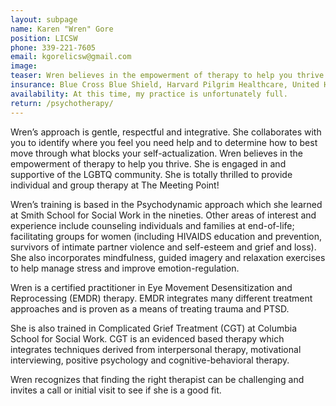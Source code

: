 ```yaml
---
layout: subpage
name: Karen "Wren" Gore
position: LICSW
phone: 339-221-7605
email: kgorelicsw@gmail.com
image:
teaser: Wren believes in the empowerment of therapy to help you thrive. She is engaged in and supportive of the LGBTQ community.
insurance: Blue Cross Blue Shield, Harvard Pilgrim Healthcare, United Healthcare, self-pay, sliding scale, out-of-network
availability: At this time, my practice is unfortunately full.
return: /psychotherapy/
---
```


Wren’s approach is gentle, respectful and integrative. She collaborates with you to identify where you feel you need help and to determine how to best move through what blocks your self-actualization. Wren believes in the empowerment of therapy to help you thrive. She is engaged in and supportive of the LGBTQ community.
She is totally thrilled to provide individual and group therapy at The Meeting Point!

Wren’s training is based in the Psychodynamic approach which she learned at Smith School for Social Work in the nineties. Other areas of interest and experience include counseling individuals and families at end-of-life; facilitating groups for women (including HIVAIDS education and prevention, survivors of intimate partner violence and self-esteem and grief and loss). She also incorporates mindfulness, guided imagery and relaxation exercises to help manage stress and improve emotion-regulation.

Wren is a certified practitioner in Eye Movement Desensitization and Reprocessing (EMDR) therapy. EMDR integrates many different treatment approaches and is proven as a means of treating trauma and PTSD.

She is also trained in Complicated Grief Treatment (CGT) at Columbia School for Social Work. CGT is an evidenced based therapy which integrates techniques derived from interpersonal therapy, motivational interviewing, positive psychology and cognitive-behavioral therapy.

Wren recognizes that finding the right therapist can be challenging and invites a call or initial visit to see if she is a good fit.
